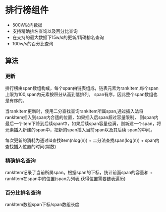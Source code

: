 # 排行榜组件

* 500W以内数据
* 支持精确排名查询以及百分比查询
* 在支持的最大数据下15w/s的更新/精确排名查询
* 100w/s的百分比查询

## 算法

### 更新

排行榜由span数组构成，每个span由链表组成，链表元素为rankItem,每个span上限为100,span内元素按积分从高到低排列。
span有序，因此整个span数组也是有序的。

当rankItem更新时，使用二分查找查询rankItem所属span,通过插入法将rankItem插入到span内合适的位置，如果插入后span超过容量限制，
则span内最后一个item下降到后续span中，如果后续span容量也满，则新建一个span，将元素插入新建的span中，把新的span插入当前span以及其后续
span的中间。

每次更新的消耗为通过id查找item(nlog(n)) + 二分法查找span(log(n)) + span内查找插入位置的时间(常数)

### 精确排名查询

rankItem记录了当前所属span。根据span的下标，统计前面span的容量和 + rankItem在span中的位置(span为列表,获得位置需要链表遍历)

### 百分比排名查询

rankItem数组span下标/span数组长度








